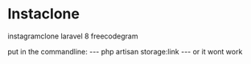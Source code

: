 # Instaclone
instagramclone laravel 8 freecodegram

put in the commandline: --- php artisan storage:link --- or it wont work
